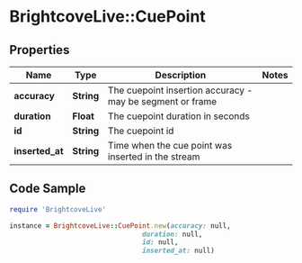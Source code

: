 # BrightcoveLive::CuePoint

## Properties

Name | Type | Description | Notes
------------ | ------------- | ------------- | -------------
**accuracy** | **String** | The cuepoint insertion accuracy - may be segment or frame | 
**duration** | **Float** | The cuepoint duration in seconds | 
**id** | **String** | The cuepoint id | 
**inserted_at** | **String** | Time when the cue point was inserted in the stream | 

## Code Sample

```ruby
require 'BrightcoveLive'

instance = BrightcoveLive::CuePoint.new(accuracy: null,
                                 duration: null,
                                 id: null,
                                 inserted_at: null)
```


